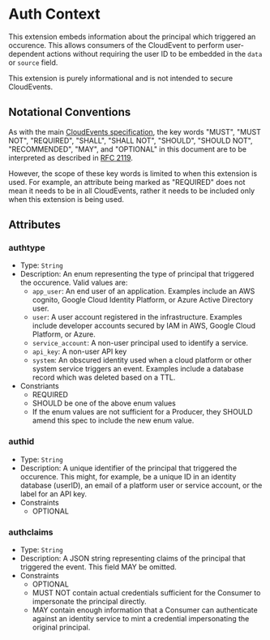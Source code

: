 # Auth Context

This extension embeds information about the principal which triggered an occurence. This allows consumers of the
CloudEvent to perform user-dependent actions without requiring the user ID to
be embedded in the `data` or `source` field.

This extension is purely informational and is not intended to secure CloudEvents.

## Notational Conventions

As with the main [CloudEvents specification](../spec.md), the key words "MUST",
"MUST NOT", "REQUIRED", "SHALL", "SHALL NOT", "SHOULD", "SHOULD NOT",
"RECOMMENDED", "MAY", and "OPTIONAL" in this document are to be interpreted as
described in [RFC 2119](https://tools.ietf.org/html/rfc2119).

However, the scope of these key words is limited to when this extension is
used. For example, an attribute being marked as "REQUIRED" does not mean
it needs to be in all CloudEvents, rather it needs to be included only when 
this extension is being used.

## Attributes

### authtype

- Type: `String`
- Description: An enum representing the type of principal that triggered the occurence.
Valid values are:
  - `app_user`: An end user of an application. Examples include an AWS cognito,
    Google Cloud Identity Platform, or Azure Active Directory user.
  - `user`: A user account registered in the infrastructure. Examples include
    developer accounts secured by IAM in AWS, Google Cloud Platform, or Azure.
  - `service_account`: A non-user principal used to identify a service.
  - `api_key`: A non-user API key
  - `system`: An obscured identity used when a cloud platform or other system
    service triggers an event. Examples include a database record which
    was deleted based on a TTL.
- Constriants
  - REQUIRED
  - SHOULD be one of the above enum values
  - If the enum values are not sufficient for a Producer, they SHOULD amend this spec to include the new enum value.

### authid
- Type: `String`
- Description: A unique identifier of the principal that triggered the occurence. This might, for example, be a unique ID in an identity database (userID), an email of a platform user or service account, or the label for an API key.
- Constraints
  - OPTIONAL

### authclaims
- Type: `String`
- Description: A JSON string representing claims of the principal that triggered
  the event. This field MAY be omitted.
- Constraints
  - OPTIONAL
  - MUST NOT contain actual credentials sufficient for the Consumer to impersonate the principal directly.
  - MAY contain enough information that a Consumer can authenticate against an identity service to mint a credential impersonating the original principal.